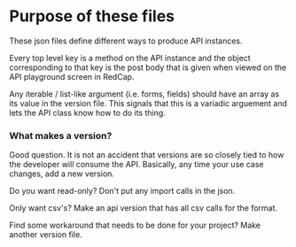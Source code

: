 # Purpose of these files #

These json files define different ways to produce API instances.

Every top level key is a method on the API instance and the object corresponding to that key
is the post body that is given when viewed on the API playground screen in RedCap.

Any iterable / list-like argument (i.e. forms, fields) should have an array as its value in the 
version file. This signals that this is a variadic arguement and lets the API class know how to
do its thing.

### What makes a version? ###

Good question. It is not an accident that versions are so closely tied to how the developer will
consume the API. Basically, any time your use case changes, add a new version.

Do you want read-only? Don't put any import calls in the json.

Only want csv's? Make an api version that has all csv calls for the format.

Find some workaround that needs to be done for your project? Make another version file.

